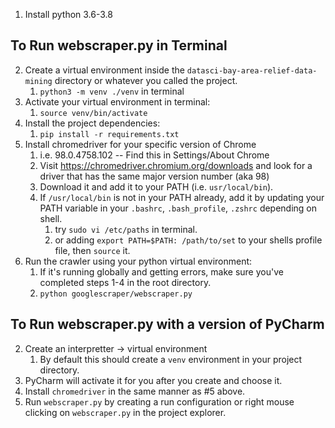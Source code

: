 1. Install python 3.6-3.8
## To Run webscraper.py in Terminal
2. Create a virtual environment inside the `datasci-bay-area-relief-data-mining` directory or whatever you called the project.
   1. ```python3 -m venv ./venv``` in terminal
3. Activate your virtual environment in terminal:
   1. ```source venv/bin/activate```
4. Install the project dependencies:
   1. ```pip install -r requirements.txt```
5. Install chromedriver for your specific version of Chrome
   1. i.e. 98.0.4758.102 -- Find this in Settings/About Chrome
   2. Visit https://chromedriver.chromium.org/downloads and look for a driver that has the same major version number (aka 98)
   3. Download it and add it to your PATH (i.e. `usr/local/bin`).
   4. If `/usr/local/bin` is not in your PATH already, add it by updating your PATH variable in your `.bashrc`, `.bash_profile`, `.zshrc` depending on shell.
      1. try ```sudo vi /etc/paths``` in terminal.
      2. or adding ```export PATH=$PATH: /path/to/set``` to your shells profile file, then `source` it.
6. Run the crawler using your python virtual environment:
   1. If it's running globally and getting errors, make sure you've completed steps 1-4 in the root directory.
   2. ```python googlescraper/webscraper.py```

## To Run webscraper.py with a version of PyCharm
2. Create an interpretter -> virtual environment 
   1. By default this should create a `venv` environment in your project directory.
3. PyCharm will activate it for you after you create and choose it. 
4. Install `chromedriver` in the same manner as #5 above.
5. Run `webscraper.py` by creating a run configuration or right mouse clicking on `webscraper.py` in the project explorer.